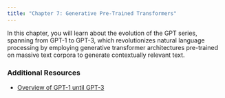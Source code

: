 ```yaml
---
title: "Chapter 7: Generative Pre-Trained Transformers"
---
```

In this chapter, you will learn about the evolution of the GPT series, spanning from GPT-1 to GPT-3, which revolutionizes natural language processing by employing generative transformer architectures pre-trained on massive text corpora to generate contextually relevant text.

### Additional Resources

- [Overview of GPT-1 until GPT-3](https://medium.com/walmartglobaltech/the-journey-of-open-ai-gpt-models-32d95b7b7fb2)
